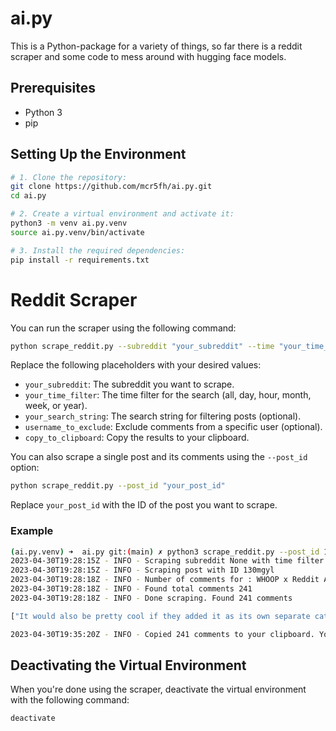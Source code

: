 # ai.py

This is a Python-package for a variety of things, so far there is a reddit scraper and some code to mess around with hugging face models.

## Prerequisites

- Python 3
- pip

## Setting Up the Environment

```bash
# 1. Clone the repository:
git clone https://github.com/mcr5fh/ai.py.git
cd ai.py

# 2. Create a virtual environment and activate it:
python3 -m venv ai.py.venv
source ai.py.venv/bin/activate

# 3. Install the required dependencies:
pip install -r requirements.txt
```

# Reddit Scraper

You can run the scraper using the following command:

```bash
python scrape_reddit.py --subreddit "your_subreddit" --time "your_time_filter" --search_string "your_search_string" --exclude_user "username_to_exclude" --copy_to_clipboard
```

Replace the following placeholders with your desired values:

- `your_subreddit`: The subreddit you want to scrape.
- `your_time_filter`: The time filter for the search (all, day, hour, month, week, or year).
- `your_search_string`: The search string for filtering posts (optional).
- `username_to_exclude`: Exclude comments from a specific user (optional).
- `copy_to_clipboard`: Copy the results to your clipboard.

You can also scrape a single post and its comments using the `--post_id` option:

```bash
python scrape_reddit.py --post_id "your_post_id"
```

Replace `your_post_id` with the ID of the post you want to scrape.

### Example
```bash
(ai.py.venv) ➜  ai.py git:(main) ✗ python3 scrape_reddit.py --post_id 130mgyl --exclude_user whoop_official  --copy_to_clipboard
2023-04-30T19:28:15Z - INFO - Scraping subreddit None with time filter week and search string None
2023-04-30T19:28:15Z - INFO - Scraping post with ID 130mgyl
2023-04-30T19:28:18Z - INFO - Number of comments for : WHOOP x Reddit Ask Us Anything: Strength Trainer 💪 313
2023-04-30T19:28:18Z - INFO - Found total comments 241
2023-04-30T19:28:18Z - INFO - Done scraping. Found 241 comments

["It would also be pretty cool if they added it as its own separate category for progress tracking even though it has nothing to do with the wearable itself. I weigh myself daily as I'm always either cutting or bulking and like to see where I'm at with specific calorie intake."...

2023-04-30T19:35:20Z - INFO - Copied 241 comments to your clipboard. You can CNTRL+V them now
```
## Deactivating the Virtual Environment

When you're done using the scraper, deactivate the virtual environment with the following command:

```bash
deactivate
```
